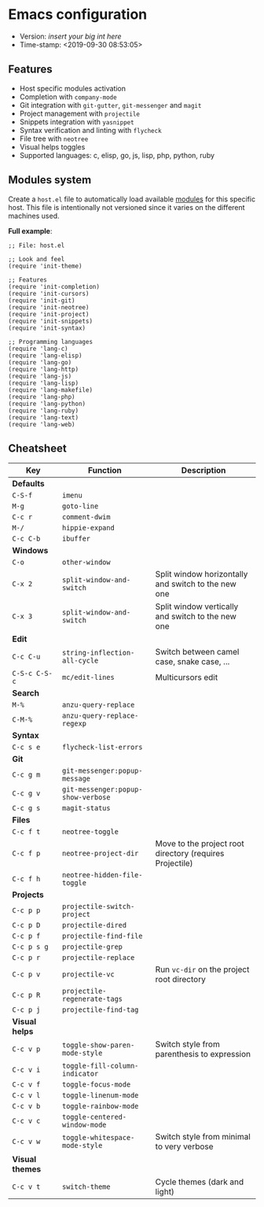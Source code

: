 # Emacs configuration

- Version: _insert your big int here_
- Time-stamp: <2019-09-30 08:53:05>

## Features

- Host specific modules activation
- Completion with `company-mode`
- Git integration with `git-gutter`, `git-messenger` and `magit`
- Project management with `projectile`
- Snippets integration with `yasnippet`
- Syntax verification and linting with `flycheck`
- File tree with `neotree`
- Visual helps toggles
- Supported languages: c, elisp, go, js, lisp, php, python, ruby

## Modules system

Create a `host.el` file to automatically load available [modules](./modules/) for this specific host.
This file is intentionally not versioned since it varies on the different machines used.

**Full example**:

```
;; File: host.el

;; Look and feel
(require 'init-theme)

;; Features
(require 'init-completion)
(require 'init-cursors)
(require 'init-git)
(require 'init-neotree)
(require 'init-project)
(require 'init-snippets)
(require 'init-syntax)

;; Programming languages
(require 'lang-c)
(require 'lang-elisp)
(require 'lang-go)
(require 'lang-http)
(require 'lang-js)
(require 'lang-lisp)
(require 'lang-makefile)
(require 'lang-php)
(require 'lang-python)
(require 'lang-ruby)
(require 'lang-text)
(require 'lang-web)
```

## Cheatsheet

| Key               | Function                           | Description                                              |
|-------------------|------------------------------------|----------------------------------------------------------|
| **Defaults**      |                                    |                                                          |
| `C-S-f`           | `imenu`                            |                                                          |
| `M-g`             | `goto-line`                        |                                                          |
| `C-c r`           | `comment-dwim`                     |                                                          |
| `M-/`             | `hippie-expand`                    |                                                          |
| `C-c C-b`         | `ibuffer`                          |                                                          |
| **Windows**       |                                    |                                                          |
| `C-o`             | `other-window`                     |                                                          |
| `C-x 2`           | `split-window-and-switch`          | Split window horizontally and switch to the new one      |
| `C-x 3`           | `split-window-and-switch`          | Split window vertically and switch to the new one        |
| **Edit**          |                                    |                                                          |
| `C-c C-u`         | `string-inflection-all-cycle`      | Switch between camel case, snake case, ...               |
| `C-S-c C-S-c`     | `mc/edit-lines`                    | Multicursors edit                                        |
| **Search**        |                                    |                                                          |
| `M-%`             | `anzu-query-replace`               |                                                          |
| `C-M-%`           | `anzu-query-replace-regexp`        |                                                          |
| **Syntax**        |                                    |                                                          |
| `C-c s e`         | `flycheck-list-errors`             |                                                          |
| **Git**           |                                    |                                                          |
| `C-c g m`         | `git-messenger:popup-message`      |                                                          |
| `C-c g v`         | `git-messenger:popup-show-verbose` |                                                          |
| `C-c g s`         | `magit-status`                     |                                                          |
| **Files**         |                                    |                                                          |
| `C-c f t`         | `neotree-toggle`                   |                                                          |
| `C-c f p`         | `neotree-project-dir`              | Move to the project root directory (requires Projectile) |
| `C-c f h`         | `neotree-hidden-file-toggle`       |                                                          |
| **Projects**      |                                    |                                                          |
| `C-c p p`         | `projectile-switch-project`        |                                                          |
| `C-c p D`         | `projectile-dired`                 |                                                          |
| `C-c p f`         | `projectile-find-file`             |                                                          |
| `C-c p s g`       | `projectile-grep`                  |                                                          |
| `C-c p r`         | `projectile-replace`               |                                                          |
| `C-c p v`         | `projectile-vc`                    | Run `vc-dir` on the project root directory               |
| `C-c p R`         | `projectile-regenerate-tags`       |                                                          |
| `C-c p j`         | `projectile-find-tag`              |                                                          |
| **Visual helps**  |                                    |                                                          |
| `C-c v p`         | `toggle-show-paren-mode-style`     | Switch style from parenthesis to expression              |
| `C-c v i`         | `toggle-fill-column-indicator`     |                                                          |
| `C-c v f`         | `toggle-focus-mode`                |                                                          |
| `C-c v l`         | `toggle-linenum-mode`              |                                                          |
| `C-c v b`         | `toggle-rainbow-mode`              |                                                          |
| `C-c v c`         | `toggle-centered-window-mode`      |                                                          |
| `C-c v w`         | `toggle-whitespace-mode-style`     | Switch style from minimal to very verbose                |
| **Visual themes** |                                    |                                                          |
| `C-c v t`         | `switch-theme`                     | Cycle themes (dark and light)                            |
